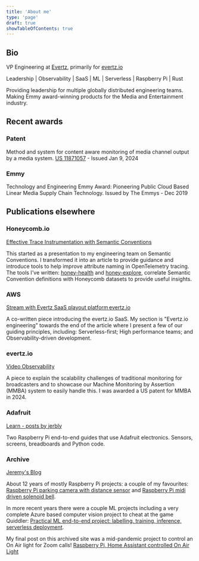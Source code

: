 ```yaml
---
title: 'About me'
type: 'page'
draft: true
showTableOfContents: true
---
```


## Bio

VP Engineering at [Evertz](https://evertz.com/), primarily for [evertz.io](https://evertz.io/)

Leadership | Observability | SaaS | ML | Serverless | Raspberry Pi | Rust

Providing leadership for multiple globally distributed engineering teams. Making Emmy award-winning products for the Media and Entertainment industry.

## Recent awards

### Patent

Method and system for content aware monitoring of media channel output by a media system. [US 11871057](https://image-ppubs.uspto.gov/dirsearch-public/print/downloadPdf/11871057) - Issued Jan 9, 2024

### Emmy

Technology and Engineering Emmy Award: Pioneering Public Cloud Based Linear Media Supply Chain Technology. Issued by The Emmys - Dec 2019

## Publications elsewhere

### Honeycomb.io

[Effective Trace Instrumentation with Semantic Conventions](https://www.honeycomb.io/blog/effective-trace-instrumentation-semantic-conventions)

This started as a presentation to my engineering team on Semantic Conventions. I transformed it into an article to provide guidance and introduce tools to help improve attribute naming in OpenTelemetry tracing. The tools I've written: [honey-health](https://github.com/jerbly/honey-health) and [honey-explore](https://github.com/jerbly/honey-explore), correlate Semantic Convention definitions with Honeycomb datasets to provide useful insights.

### AWS

[Stream with Evertz SaaS playout platform evertz.io](https://aws.amazon.com/blogs/media/stream-with-evertz-saas-playout-platform-evertz-io/)

A co-written piece introducing the evertz.io SaaS. My section is "Evertz.io engineering" towards the end of the article where I present a few of our guiding principles, including: Serverless-first; High performance teams; and Observability-driven development.

### evertz.io

[Video Observability](https://evertz.io/blog/2022-09-22-video-observability)

A piece to explain the scalability challenges of traditional monitoring for broadcasters and to showcase our Machine Monitoring by Assertion (MMBA) system to easily handle this. I was awarded a US patent for MMBA in 2024.  

### Adafruit

[Learn - posts by jerbly](https://learn.adafruit.com/u/jerbly)

Two Raspberry Pi end-to-end guides that use Adafruit electronics. Sensors, screens, breadboards and Python code.

### Archive

[Jeremy's Blog](https://jeremyblythe.blogspot.com/)

About 12 years of mostly Raspberry Pi projects: a couple of my favourites: [Raspberry Pi parking camera with distance sensor](https://jeremyblythe.blogspot.com/2013/03/raspberry-pi-parking-camera-with.html) and [Raspberry Pi midi driven solenoid bell](https://jeremyblythe.blogspot.com/2013/03/raspberry-pi-midi-driven-solenoid-bell.html).

In more recent years there were a couple ML projects including a very complete Azure based computer vision project to cheat at the game Quiddler: [Practical ML end-to-end project: labelling, training, inference, serverless deployment](https://jeremyblythe.blogspot.com/2021/02/practical-ml-end-to-end-project.html).

My final post on this archived site was a mid-pandemic project to control an On Air light for Zoom calls! [Raspberry Pi, Home Assistant controlled On Air Light](https://jeremyblythe.blogspot.com/2021/12/raspberry-pi-home-assistant-controlled.html)
